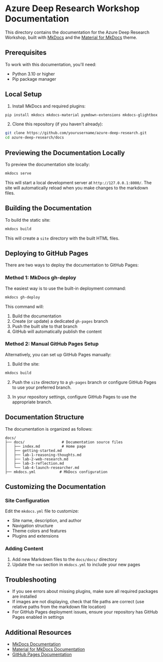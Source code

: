 # Azure Deep Research Workshop Documentation

This directory contains the documentation for the Azure Deep Research Workshop, built with [MkDocs](https://www.mkdocs.org/) and the [Material for MkDocs](https://squidfunk.github.io/mkdocs-material/) theme.

## Prerequisites

To work with this documentation, you'll need:

- Python 3.10 or higher
- Pip package manager

## Local Setup

1. Install MkDocs and required plugins:

```bash
pip install mkdocs mkdocs-material pymdown-extensions mkdocs-glightbox
```

2. Clone this repository (if you haven't already):

```bash
git clone https://github.com/yourusername/azure-deep-research.git
cd azure-deep-research/docs
```

## Previewing the Documentation Locally

To preview the documentation site locally:

```bash
mkdocs serve
```

This will start a local development server at `http://127.0.0.1:8000/`. The site will automatically reload when you make changes to the markdown files.

## Building the Documentation

To build the static site:

```bash
mkdocs build
```

This will create a `site` directory with the built HTML files.

## Deploying to GitHub Pages

There are two ways to deploy the documentation to GitHub Pages:

### Method 1: MkDocs gh-deploy

The easiest way is to use the built-in deployment command:

```bash
mkdocs gh-deploy
```

This command will:
1. Build the documentation
2. Create (or update) a dedicated `gh-pages` branch
3. Push the built site to that branch
4. GitHub will automatically publish the content

### Method 2: Manual GitHub Pages Setup

Alternatively, you can set up GitHub Pages manually:

1. Build the site:

```bash
mkdocs build
```

2. Push the `site` directory to a `gh-pages` branch or configure GitHub Pages to use your preferred branch.

3. In your repository settings, configure GitHub Pages to use the appropriate branch.

## Documentation Structure

The documentation is organized as follows:

```
docs/
├── docs/                 # Documentation source files
│   ├── index.md          # Home page
│   ├── getting-started.md
│   ├── lab-1-reasoning-thoughts.md
│   ├── lab-2-web-research.md
│   ├── lab-3-reflection.md
│   └── lab-4-launch-researcher.md
├── mkdocs.yml           # MkDocs configuration
```

## Customizing the Documentation

### Site Configuration

Edit the `mkdocs.yml` file to customize:
- Site name, description, and author
- Navigation structure
- Theme colors and features
- Plugins and extensions

### Adding Content

1. Add new Markdown files to the `docs/docs/` directory
2. Update the `nav` section in `mkdocs.yml` to include your new pages

## Troubleshooting

- If you see errors about missing plugins, make sure all required packages are installed
- If images are not displaying, check that file paths are correct (use relative paths from the markdown file location)
- For GitHub Pages deployment issues, ensure your repository has GitHub Pages enabled in settings

## Additional Resources

- [MkDocs Documentation](https://www.mkdocs.org/)
- [Material for MkDocs Documentation](https://squidfunk.github.io/mkdocs-material/)
- [GitHub Pages Documentation](https://docs.github.com/en/pages)
